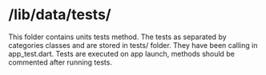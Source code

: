 /lib/data/tests/
================

This folder contains units tests method.
The tests as separated by categories classes and are stored in tests/ folder. They have been calling in app_test.dart.
Tests are executed on app launch, methods should be commented after running tests.